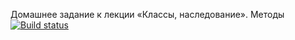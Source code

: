 Домашнее задание к лекции «Классы, наследование». Методы
[![Build status](https://ci.appveyor.com/api/projects/status/nl0rc0t8eg4um5n6?svg=true)](https://ci.appveyor.com/project/EkaterinaAkhmetzyanova/ajs-hw-2-2-oop-methods)
